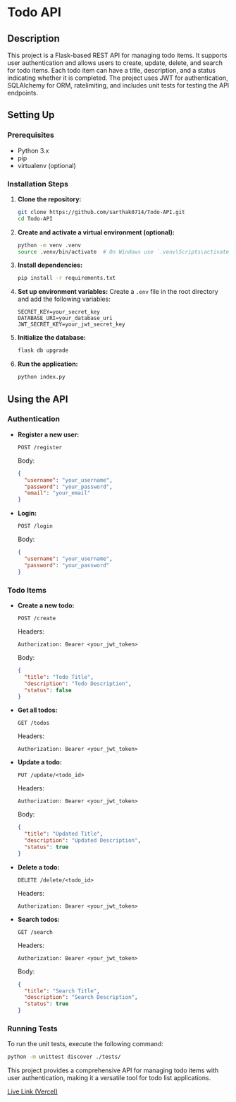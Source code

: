# Todo API 

## Description
This project is a Flask-based REST API for managing todo items. It supports user authentication and allows users to create, update, delete, and search for todo items. Each todo item can have a title, description, and a status indicating whether it is completed. The project uses JWT for authentication, SQLAlchemy for ORM, ratelimiting, and includes unit tests for testing the API endpoints.

## Setting Up

### Prerequisites
- Python 3.x
- pip
- virtualenv (optional)

### Installation Steps

1. **Clone the repository:**
   ```bash
   git clone https://github.com/sarthak0714/Todo-API.git
   cd Todo-API
   ```

2. **Create and activate a virtual environment (optional):**
   ```bash
   python -m venv .venv
   source .venv/bin/activate  # On Windows use `.venv\Scripts\activate`
   ```

3. **Install dependencies:**
   ```bash
   pip install -r requirements.txt
   ```

4. **Set up environment variables:**
   Create a `.env` file in the root directory and add the following variables:
   ```plaintext
   SECRET_KEY=your_secret_key
   DATABASE_URI=your_database_uri
   JWT_SECRET_KEY=your_jwt_secret_key
   ```

5. **Initialize the database:**
   ```bash
   flask db upgrade
   ```

6. **Run the application:**
   ```bash
   python index.py
   ```

## Using the API

### Authentication

- **Register a new user:**
  ```http
  POST /register
  ```
  Body:
  ```json
  {
    "username": "your_username",
    "password": "your_password",
    "email": "your_email"
  }
  ```

- **Login:**
  ```http
  POST /login
  ```
  Body:
  ```json
  {
    "username": "your_username",
    "password": "your_password"
  }
  ```

### Todo Items

- **Create a new todo:**
  ```http
  POST /create
  ```
  Headers:
  ```plaintext
  Authorization: Bearer <your_jwt_token>
  ```
  Body:
  ```json
  {
    "title": "Todo Title",
    "description": "Todo Description",
    "status": false
  }
  ```

- **Get all todos:**
  ```http
  GET /todos
  ```
  Headers:
  ```plaintext
  Authorization: Bearer <your_jwt_token>
  ```

- **Update a todo:**
  ```http
  PUT /update/<todo_id>
  ```
  Headers:
  ```plaintext
  Authorization: Bearer <your_jwt_token>
  ```
  Body:
  ```json
  {
    "title": "Updated Title",
    "description": "Updated Description",
    "status": true
  }
  ```

- **Delete a todo:**
  ```http
  DELETE /delete/<todo_id>
  ```
  Headers:
  ```plaintext
  Authorization: Bearer <your_jwt_token>
  ```

- **Search todos:**
  ```http
  GET /search
  ```
  Headers:
  ```plaintext
  Authorization: Bearer <your_jwt_token>
  ```
  Body:
  ```json
  {
    "title": "Search Title",
    "description": "Search Description",
    "status": true
  }
  ```

### Running Tests

To run the unit tests, execute the following command:
```bash
python -m unittest discover ./tests/
```

This project provides a comprehensive API for managing todo items with user authentication, making it a versatile tool for todo list applications.

[Live Link (Vercel)](https://todo-api-opal.vercel.app/)